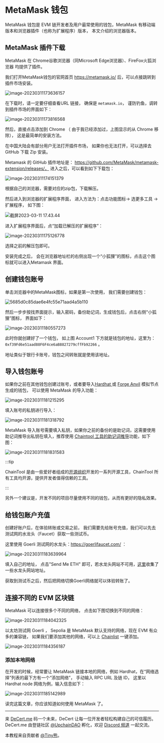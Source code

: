 # MetaMask 钱包



MetaMask 钱包是 EVM 链开发者及用户最常使用的钱包，MetaMask 有移动端版本和浏览器插件（也称为扩展程序）版本， 本文介绍的浏览器版本。



## MetaMask 插件下载

MetaMask 在 Chrome谷歌浏览器（同Microsoft Edge浏览器）、FireFox火狐浏览器 均提供了插件。

我们打开MetaMask钱包的官网首页 https://metamask.io/ 后，可以点接跳转到插件市场安装。



![image-20230311173636157](https://img.learnblockchain.cn/pics/20230311173640.png)



在下载时，请一定要仔细查看URL 链接， 确保是 `metamask.io`， 谨防钓鱼，调转到插件市场的界面如下：



![image-20230311173816568](https://img.learnblockchain.cn/pics/20230311173818.png)

然后，直接点击添加到 Chrome （ 由于我已经添加过，上图显示的从 Chrome 移除）， 这是最简单的安装方法。



在中国大陆会有部分用户无法打开插件市场， 如果你也无法打开，可以选择去 GitHub 下载 Zip 安装。



Metamask 的 GitHub 插件地址是： https://github.com/MetaMask/metamask-extension/releases/， 进入之后，可以看到如下下载包：

![image-20230311174151379](https://img.learnblockchain.cn/pics/20230311174152.png)

根据自己的浏览器，需要对应的zip包，下载解压。

然后进入到浏览器的扩展程序界面， 进入方法为：点击功能图标-> 选更多工具 -> 扩展程序， 如下图：

![截屏2023-03-11 17.43.44](https://img.learnblockchain.cn/pics/20230311174759.png)

进入扩展程序界面后，点“加载已解压的扩展程序”：

![image-20230311175126778](https://img.learnblockchain.cn/pics/20230311175128.png)

选择之前的解压包即可。

安装完成之后， 会在浏览器地址栏的右侧出现一个“小狐狸”的图标，点击这个图标就可以进入Metamask 界面。



## 创建钱包账号

单击浏览器中的MetaMask图标，如果是第一次使用， 我们需要创建钱包：



![5685d0c85dae6e4fc55e71aad4a5b110](https://img.learnblockchain.cn/pics/20230311175914.png)

然后一步步按找界面提示，输入密码，备份助记词，生成钱包后，点击右侧“小狐狸”图标， 界面如下：





![image-20230311180557273](https://img.learnblockchain.cn/pics/20230311180559.png)

此时你就创建好了一个钱包， 如上图 Account1 下方就是钱包的地址，这里为：`0xf39Fd6e51aad88F6F4ce6aB8827279cffFb92266` 。 

地址类似于银行卡账号，钱包之间转账就是使用该地址。



## 导入钱包账号



如果你之前在其他钱包创建过账号，或者要导入[Hardhat ](https://learnblockchain.cn/docs/hardhat/) 或 [Forge Anvil](https://learnblockchain.cn/docs/foundry/i18n/zh/reference/anvil/index.html) 模拟节点生成的钱包， 可以使用 MetaMask 的导入功能：



![image-20230311181215295](https://img.learnblockchain.cn/pics/20230311181217.png)

填入账号的私钥进行导入：



![image-20230311181318792](https://img.learnblockchain.cn/pics/20230311181320.png)



MetaMask 导入账号需要填入私钥，如果你之前的备份的是助记词，这需要使用助记词推导出私钥在填入，推荐使用 [Chaintool 工具的助记词推导](https://chaintool.tech/generateWallet)功能，如下图：

![image-20230311181831583](https://img.learnblockchain.cn/pics/20230311181832.png)



:::tip

ChainTool 是由一些爱好者组成的[开源组织](https://github.com/ChainToolDao)开发的一系列开源工具，ChainTool 所有工具均开源，提供开发者值得信赖的工具。

:::



另外一个建议是，开发不同的项目尽量使用不同的钱包，从而有更好的隐私效果。





## 给钱包账户充值

创建好账户后，在体验转账或交易之前， 我们需要先给账号充值，我们可以先去测试网的水龙头（Faucet）获取一些测试币。

这里使用 Goerli 测试网的水龙头：https://goerlifaucet.com/ ：

![image-20230311183639964](https://img.learnblockchain.cn/pics/20230311183643.png)



填入自己的地址， 点击"Send Me ETH" 即可，若水龙头网站不可用，[这里](https://github.com/ChainToolDao/chaintool-frontend/issues/3)收集了一些水龙头网站地址。



获取到测试币之后，然后把网络切换Goerli网络就可以体验转账了。





## 连接不同的 EVM 区块链

MetaMask 可以连接很多个不同的网络， 点击如下图切换到不同的网络：



![image-20230311184042325](https://img.learnblockchain.cn/pics/20230311184043.png)



以太坊测试网 Goerli ， Sepolia 是 MetaMask 默认支持的网络，现在 EVM 有众多的兼容链， 如果我们要添加其他的网络，可以上 [Chainlist](https://chainlist.org/zh)  一键添加。

![image-20230311184356187](https://img.learnblockchain.cn/pics/20230311184357.png)



### 添加本地网络

在开发的时候，经常要让 MetaMask 链接本地的网络，例如 Hardhat，在“网络选择”列表的最下方有一个“添加网络”， 手动输入 RPC URL 及链 ID， 这里以 Hardhat node 网络为例，输入信息如下：



![image-20230311185142989](https://img.learnblockchain.cn/pics/20230311185144.png) 



读完这篇文章，你应该知道如何使用 MetaMask 了。

--- 

来 [DeCert.me](https://decert.me/quests/10003) 码一个未来，DeCert 让每一位开发者轻松构建自己的可信履历。
DeCert.me 由登链社区 [@UpchainDAO](https://twitter.com/upchaindao) 孵化，欢迎 [Discord 频道](https://discord.com/invite/kuSZHftTqe) 一起交流。

本教程来自贡献者 [@Tiny熊](https://twitter.com/tinyxiong_eth)。